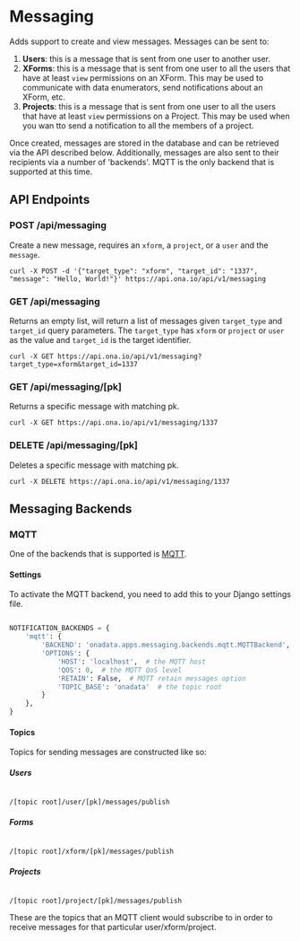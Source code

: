 # Messaging

Adds support to create and view messages.  Messages can be sent to:

1. **Users**: this is a message that is sent from one user to another user.
2. **XForms**:  this is a message that is sent from one user to all the users that have at least `view` permissions on an XForm.  This may be used to communicate with data enumerators, send notifications about an XForm, etc.
3. **Projects**:  this is a message that is sent from one user to all the users that have at least `view` permissions on a Project.  This may be used when you wan tto send a notification to all the members of a project.

Once created, messages are stored in the database and can be retrieved via the API described below.  Additionally, messages are also sent to their recipients via a number of 'backends'.  MQTT is the only backend that is supported at this time.

## API Endpoints

### POST /api/messaging

Create a new message, requires an `xform`, a `project`, or a `user` and the `message`.

```console
curl -X POST -d '{"target_type": "xform", "target_id": "1337", "message": "Hello, World!"}' https://api.ona.io/api/v1/messaging
```

### GET /api/messaging

Returns an empty list, will return a list of messages given `target_type` and `target_id` query parameters. The `target_type` has `xform` or `project` or `user` as the value and `target_id` is the target identifier.

```console
curl -X GET https://api.ona.io/api/v1/messaging?target_type=xform&target_id=1337
```

### GET /api/messaging/[pk]

Returns a specific message with matching pk.

```console
curl -X GET https://api.ona.io/api/v1/messaging/1337
```

### DELETE /api/messaging/[pk] 

Deletes a specific message with matching pk.

```console
curl -X DELETE https://api.ona.io/api/v1/messaging/1337
```

## Messaging Backends

### MQTT

One of the backends that is supported is [MQTT](http://mqtt.org/).

#### Settings

To activate the MQTT backend, you need to add this to your Django settings file.

```python

NOTIFICATION_BACKENDS = {
    'mqtt': {
        'BACKEND': 'onadata.apps.messaging.backends.mqtt.MQTTBackend',
        'OPTIONS': {
            'HOST': 'localhost',  # the MQTT host
            'QOS': 0,  # the MQTT QoS level
            'RETAIN': False,  # MQTT retain messages option
            'TOPIC_BASE': 'onadata'  # the topic root
        }
    },
}

```

#### Topics

Topics for sending messages are constructed like so:

##### Users

```text

/[topic root]/user/[pk]/messages/publish

```

##### Forms

```text

/[topic root]/xform/[pk]/messages/publish

```

##### Projects

```text

/[topic root]/project/[pk]/messages/publish

```

These are the topics that an MQTT client would subscribe to in order to receive messages for that particular user/xform/project.